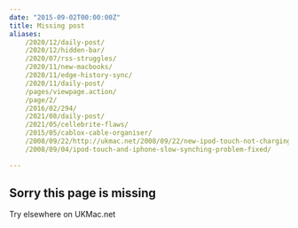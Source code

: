 ```yaml
---
date: "2015-09-02T00:00:00Z"
title: Missing post
aliases:
    /2020/12/daily-post/
    /2020/12/hidden-bar/
    /2020/07/rss-struggles/
    /2020/11/new-macbooks/
    /2020/11/edge-history-sync/
    /2020/11/daily-post/
    /pages/viewpage.action/
    /page/2/
    /2016/02/294/
    /2021/08/daily-post/
    /2021/05/cellebrite-flaws/
    /2015/05/cablox-cable-organiser/
    /2008/09/22/http://ukmac.net/2008/09/22/new-ipod-touch-not-charging-with-speaker-docks/
    /2008/09/04/ipod-touch-and-iphone-slow-synching-problem-fixed/

---
```

## Sorry this page is missing

Try elsewhere on UKMac.net

